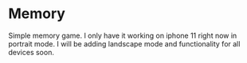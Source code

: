 # Memory
Simple memory game. I only have it working on iphone 11 right now in portrait mode. I will be adding landscape mode and functionality for all devices soon. 
